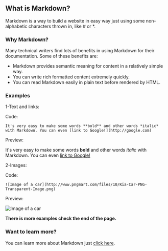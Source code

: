 ## What is Markdown?
Markdown is a way to build a website in easy way just using some non-alphabetic characters thrown in, like # or *.

### Why Markdown?
Many technical writers find lots of benefits in using Markdown for their documentation. Some of these benefits are:
* Markdown provides semantic meaning for content in a relatively simple way.
* You can write rich formatted content extremely quickly.
* You can read Markdown easily in plain text before rendered by HTML.

### Examples
1-Text and links:

Code:
```
It's very easy to make some words **bold** and other words *italic* with Markdown. You can even [link to Google!](http://google.com)
```
Preview:

It's very easy to make some words **bold** and other words *italic* with Markdown. You can even [link to Google!](http://google.com)

2-Images:

Code:
```
![Image of a car](http://www.pngmart.com/files/10/Kia-Car-PNG-Transparent-Image.png)
```
Preview:

![Image of a car](http://www.pngmart.com/files/10/Kia-Car-PNG-Transparent-Image.png)

**There is more examples check the end of the page.**

### Want to learn more?
You can learn more about Markdown just [click here](https://guides.github.com/features/mastering-markdown/).
